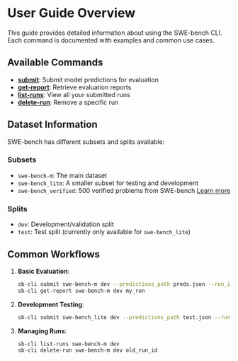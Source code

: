 # User Guide Overview

This guide provides detailed information about using the SWE-bench CLI. Each command is documented with examples and common use cases.

## Available Commands

- **[submit](submit.md)**: Submit model predictions for evaluation
- **[get-report](get-report.md)**: Retrieve evaluation reports
- **[list-runs](list-runs.md)**: View all your submitted runs
- **[delete-run](delete-run.md)**: Remove a specific run

## Dataset Information

SWE-bench has different subsets and splits available:

### Subsets
- `swe-bench-m`: The main dataset
- `swe-bench_lite`: A smaller subset for testing and development
- `swe-bench_verified`: 500 verified problems from SWE-bench [Learn more](https://openai.com/index/introducing-swe-bench-verified/)

### Splits
- `dev`: Development/validation split
- `test`: Test split (currently only available for `swe-bench_lite`)

## Common Workflows

1. **Basic Evaluation**:
   ```bash
   sb-cli submit swe-bench-m dev --predictions_path preds.json --run_id my_run
   sb-cli get-report swe-bench-m dev my_run
   ```

2. **Development Testing**:
   ```bash
   sb-cli submit swe-bench_lite dev --predictions_path test.json --run_id test_run
   ```

3. **Managing Runs**:
   ```bash
   sb-cli list-runs swe-bench-m dev
   sb-cli delete-run swe-bench-m dev old_run_id
   ```
